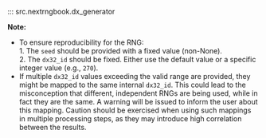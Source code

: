 ::: src.nextrngbook.dx_generator

**Note:**

- To ensure reproducibility for the RNG:    
       1. The `seed` should be provided with a fixed value (non-None).    
       2. The `dx32_id` should be fixed. Either use the default value or a specific    
         integer value (e.g., `270`).    
- If multiple `dx32_id` values exceeding the valid range are provided, 
   they might be mapped to the same internal `dx32_id`. This could lead to 
   the misconception that different, independent RNGs are being used, while 
   in fact they are the same. A warning will be issued to inform the user 
   about this mapping. Caution should be exercised when using such mappings 
   in multiple processing steps, as they may introduce high correlation between 
   the results.
